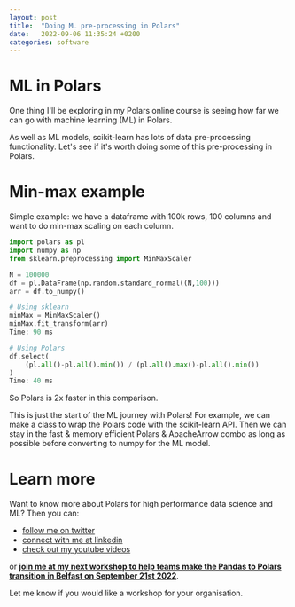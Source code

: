 ```yaml
---
layout: post
title:  "Doing ML pre-processing in Polars"
date:   2022-09-06 11:35:24 +0200
categories: software
---
```

# ML in Polars
One thing I'll be exploring in my Polars online course is seeing how far we can go with machine learning (ML) in Polars.

As well as ML models, scikit-learn has lots of data pre-processing functionality. Let's see if it's worth doing some of this pre-processing in Polars.

# Min-max example
Simple example: we have a dataframe with 100k rows, 100 columns and want to do min-max scaling on each column.
```python
import polars as pl
import numpy as np
from sklearn.preprocessing import MinMaxScaler

N = 100000
df = pl.DataFrame(np.random.standard_normal((N,100)))
arr = df.to_numpy()

# Using sklearn
minMax = MinMaxScaler()
minMax.fit_transform(arr)
Time: 90 ms

# Using Polars
df.select(
    (pl.all()-pl.all().min()) / (pl.all().max()-pl.all().min())
)
Time: 40 ms
```
So Polars is 2x faster in this comparison.

This is just the start of the ML journey with Polars! For example, we can make a class to wrap the Polars code with the scikit-learn API. Then we can stay in the fast & memory efficient Polars & ApacheArrow combo as long as possible before converting to numpy for the ML model.

# Learn more
Want to know more about Polars for high performance data science and ML? Then you can:
- [follow me on twitter](https://twitter.com/braaannigan)
- [connect with me at linkedin](https://www.linkedin.com/in/liam-brannigan-9080b214a/)
- [check out my youtube videos](https://www.youtube.com/watch?v=nGritAo-71o)

or [**join me at my next workshop to help teams make the Pandas to Polars transition in Belfast on September 21st 2022**](https://www.eventbrite.com/e/from-pandas-to-polars-tickets-399410917807?aff=ebdssbdestsearch).

Let me know if you would like a workshop for your organisation.